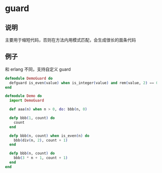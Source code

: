 # guard

## 说明

主要用于缩短代码，否则在方法内用模式匹配，会生成很长的面条代码

## 例子

和 erlang 不同，支持自定义 guard

```elixir
defmodule DemoGuard do
  defguard is_even(value) when is_integer(value) and rem(value, 2) == 0
end

defmodule Demo do
  import DemoGuard

  def aaa(n) when n > 0, do: bbb(n, 0)

  defp bbb(1, count) do
    count
  end

  defp bbb(n, count) when is_even(n) do
    bbb(div(n, 2), count + 1)
  end

  defp bbb(n, count) do
    bbb(3 * n + 1, count + 1)
  end
end
```
